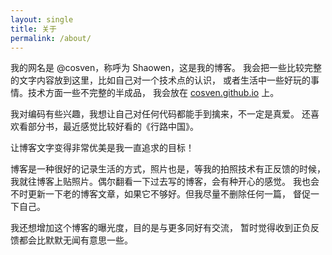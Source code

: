 ```yaml
---
layout: single
title: 关于
permalink: /about/
---
```


我的网名是 @cosven，称呼为 Shaowen，这是我的博客。
我会把一些比较完整的文字内容放到这里，比如自己对一个技术点的认识，
或者生活中一些好玩的事情。技术方面一些不完整的半成品，
我会放在 [cosven.github.io][cosven.github.io] 上。

我对编码有些兴趣，我想让自己对任何代码都能手到擒来，不一定是真爱。
还喜欢看部分书，最近感觉比较好看的《行路中国》。

让博客文字变得非常优美是我一直追求的目标！

博客是一种很好的记录生活的方式，照片也是，等我的拍照技术有正反馈的时候，
我就往博客上贴照片。偶尔翻看一下过去写的博客，会有种开心的感觉。
我也会不时更新一下老的博客文章，如果它不够好。但我尽量不删除任何一篇，
督促一下自己。

我还想增加这个博客的曝光度，目的是与更多同好有交流，
暂时觉得收到正负反馈都会比默默无闻有意思一些。

[cosven.github.io]: https://github.com/cosven/cosven.github.io
